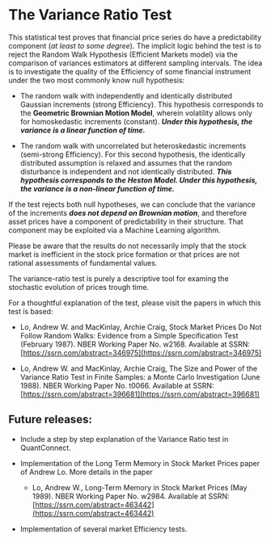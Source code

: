 # The Variance Ratio Test

This statistical test proves that financial price series do have a predictability component (*at least to some degree*). The implicit logic behind the test is to reject the Random Walk Hypothesis (Efficient Markets model) via the comparison of variances estimators at different sampling intervals. 
The idea is to investigate the quality of the Efficiency of some financial instrument under the two most commonly know null hypothesis:

- The random walk with independently and identically distributed Gaussian increments (strong Efficiency). This hypothesis corresponds to the **Geometric Brownian Motion Model**, wherein volatility allows only for homoskedastic increments (constant). ***Under this hypothesis, the variance is a linear function of time.***

- The random walk with uncorrelated but heteroskedastic increments (semi-strong Efficiency). For this second hypothesis, the identically distributed assumption is relaxed and assumes that the random disturbance is independent and not identically distributed. ***This hypothesis corresponds to the Heston Model. Under this hypothesis, the variance is a non-linear function of time.***

If the test rejects both null hypotheses, we can conclude that the variance of the increments ***does not depend on Brownian motion***, and therefore asset prices have a component of predictability in their structure. That component may be exploited via a Machine Learning algorithm. 

Please be aware that the results do not necessarily imply that the stock market is inefficient in the stock price formation or that prices are not rational assessments of fundamental values.

The variance-ratio test is purely a descriptive tool for examing the stochastic evolution of prices trough time.

For a thoughtful explanation of the test, please visit the papers in which this test is based: 

- Lo, Andrew W. and MacKinlay, Archie Craig, Stock Market Prices Do Not Follow Random Walks: Evidence from a Simple Specification Test (February 1987). NBER Working Paper No. w2168. Available at SSRN: [https://ssrn.com/abstract=346975](https://ssrn.com/abstract=346975)

- Lo, Andrew W. and MacKinlay, Archie Craig, The Size and Power of the Variance Ratio Test in Finite Samples: a Monte Carlo Investigation (June 1988). NBER Working Paper No. t0066. Available at SSRN: [https://ssrn.com/abstract=396681](https://ssrn.com/abstract=396681)


## Future releases:

- Include a step by step explanation of the Variance Ratio test in QuantConnect.

- Implementation of the Long Term Memory in Stock Market Prices paper of Andrew Lo. More details in the paper 


	- Lo, Andrew W., Long-Term Memory in Stock Market Prices (May 1989). NBER Working Paper No. w2984. Available at SSRN: [https://ssrn.com/abstract=463442](https://ssrn.com/abstract=463442)

- Implementation of several market Efficiency tests.
